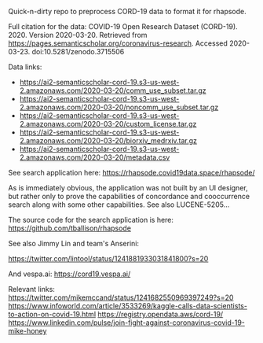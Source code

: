 Quick-n-dirty repo to preprocess CORD-19 data to format it for rhapsode.

Full citation for the data:
COVID-19 Open Research Dataset (CORD-19). 2020. 
Version 2020-03-20. 
Retrieved from https://pages.semanticscholar.org/coronavirus-research. 
Accessed 2020-03-23. doi:10.5281/zenodo.3715506

Data links:
 * https://ai2-semanticscholar-cord-19.s3-us-west-2.amazonaws.com/2020-03-20/comm_use_subset.tar.gz
 * https://ai2-semanticscholar-cord-19.s3-us-west-2.amazonaws.com/2020-03-20/noncomm_use_subset.tar.gz
 * https://ai2-semanticscholar-cord-19.s3-us-west-2.amazonaws.com/2020-03-20/custom_license.tar.gz
 * https://ai2-semanticscholar-cord-19.s3-us-west-2.amazonaws.com/2020-03-20/biorxiv_medrxiv.tar.gz
 * https://ai2-semanticscholar-cord-19.s3-us-west-2.amazonaws.com/2020-03-20/metadata.csv

See search application here: https://rhapsode.covid19data.space/rhapsode/

As is immediately obvious, the application was not built by an UI designer, 
but rather only to prove the capabilities of concordance and cooccurrence search
along with some other capabilities.  See also LUCENE-5205...

The source code for the search application is here: https://github.com/tballison/rhapsode

See also Jimmy Lin and team's Anserini:

https://twitter.com/lintool/status/1241881933031841800?s=20

And vespa.ai:
https://cord19.vespa.ai/

Relevant links:
https://twitter.com/mikemccand/status/1241682550969397249?s=20
https://www.infoworld.com/article/3533269/kaggle-calls-data-scientists-to-action-on-covid-19.html
https://registry.opendata.aws/cord-19/
https://www.linkedin.com/pulse/join-fight-against-coronavirus-covid-19-mike-honey